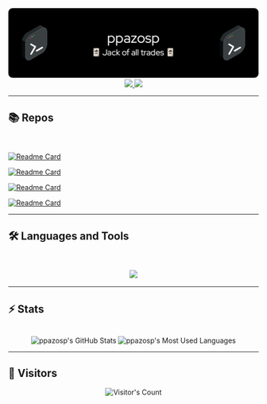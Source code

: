<img src="https://github.com/ppazosp/ppazosp/blob/main/header.png" alt="ppazosp's github banner">

<br>

<div align="center">
  <a href="pablopazosp3@gmail.com">
    <img src="https://img.shields.io/badge/Gmail-333333?style=for-the-badge&logo=gmail&logoColor=red" />
  </a>
  <a href="https://www.linkedin.com/in/pablo-pazos-parada" target="_blank">
    <img src="https://img.shields.io/badge/LinkedIn-0077B5?style=for-the-badge&logo=linkedin&logoColor=white" target="_blank" />
  </a>
</div>

<hr>

## 📚 Repos

<br>

[![Readme Card](https://github-readme-stats.vercel.app/api/pin/?username=ppazosp&repo=Interpppreter)](https://github.com/ppazosp/Interpppreter)

[![Readme Card](https://github-readme-stats.vercel.app/api/pin/?username=ppazosp&repo=Interpppreter)](https://github.com/ppazosp/Interpppreter)

[![Readme Card](https://github-readme-stats.vercel.app/api/pin/?username=ppazosp&repo=Interpppreter)](https://github.com/ppazosp/Interpppreter)

[![Readme Card](https://github-readme-stats.vercel.app/api/pin/?username=ppazosp&repo=Interpppreter)](https://github.com/ppazosp/Interpppreter)

<hr>

## 🛠️ Languages and Tools

<br>

<p align="center">
  <img src="https://skillicons.dev/icons?i=androidstudio,apple,bash,c,css,debian,flask,git,github,gradle,html,idea,java,js,kotlin,ktor,latex,linux,mongodb,postgres,py,rabbitmq,spring,supabase,threejs,vscode&perline=13" />
</p>

<hr>

## ⚡️ Stats

<br>

<div align=center>
  <img height=192 src="https://github-readme-stats.vercel.app/api?username=ppazosp&theme=dark&count_private=true&border_radius=10&show_icons=true&locale=en" alt="ppazosp's GitHub Stats" />
  <img height=192 src="https://github-readme-stats.vercel.app/api/top-langs?username=ppazosp&theme=dark&layout=compact&hide=css&langs_count=8&border_radius=10&show_icons=true&locale=en" alt="ppazosp's Most Used Languages" />
</div>

<hr>

## 👤 Visitors

<div align="center"> 
  <img src="https://profile-counter.glitch.me/ppazosp/count.svg" alt="Visitor's Count" />
</div>
